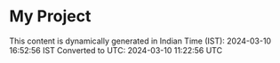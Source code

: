 # My Project

This content is dynamically generated in Indian Time (IST): 2024-03-10 16:52:56 IST
Converted to UTC: 2024-03-10 11:22:56 UTC
